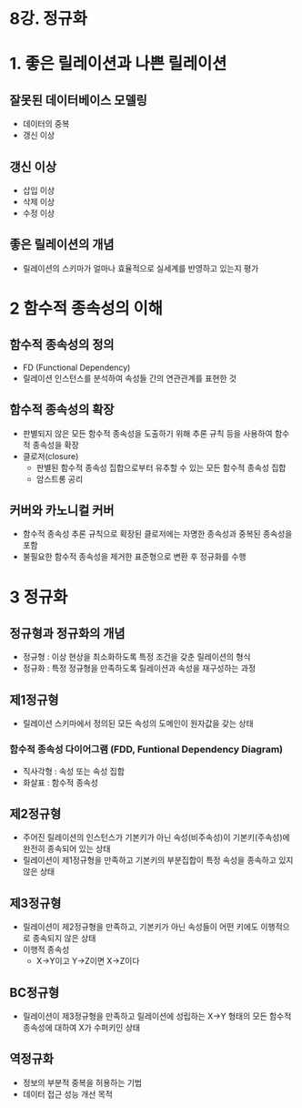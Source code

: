 # 8강. 정규화

# 1. 좋은 릴레이션과 나쁜 릴레이션

## 잘못된 데이터베이스 모델링

- 데이터의 중복
- 갱신 이상

## 갱신 이상

- 삽입 이상
- 삭제 이상
- 수정 이상

## 좋은 릴레이션의 개념

- 릴레이션의 스키마가 얼마나 효율적으로 실세계를 반영하고 있는지 평가

# 2 함수적 종속성의 이해

## 함수적 종속성의 정의

- FD (Functional Dependency)
- 릴레이션 인스턴스를 분석하여 속성들 간의 연관관계를 표현한 것

## 함수적 종속성의 확장

- 판별되지 않은 모든 함수적 종속성을 도출하기 위해 추론 규칙 등을 사용하여 함수적 종속성을 확장
- 클로저(closure)
    - 판별된 함수적 종속성 집합으로부터 유추할 수 있는 모든 함수적 종속성 집합
    - 암스트롱 공리

## 커버와 카노니컬 커버

- 함수적 종속성 추론 규칙으로 확장된 클로저에는 자명한 종속성과 중복된 종속성을 포함
- 불필요한 함수적 종속성을 제거한 표준형으로 변환 후 정규화를 수행

# 3 정규화

## 정규형과 정규화의 개념

- 정규형 : 이상 현상을 최소화하도록 특정 조건을 갖춘 릴레이션의 형식
- 정규화 : 특정 정규형을 만족하도록 릴레이션과 속성을 재구성하는 과정

## 제1정규형

- 릴레이션 스키마에서 정의된 모든 속성의 도메인이 원자값을 갖는 상태

### 함수적 종속성 다이어그램 (FDD, Funtional Dependency Diagram)

- 직사각형 :  속성 또는 속성 집합
- 화살표 : 함수적 종속성

## 제2정규형

- 주어진 릴레이션의 인스턴스가 기본키가 아닌 속성(비주속성)이 기본키(주속성)에 완전히 종속되어 있는 상태
- 릴레이션이 제1정규형을 만족하고 기본키의 부분집합이 특정 속성을 종속하고 있지 않은 상태

## 제3정규형

- 릴레이션이 제2정규형을 만족하고, 기본키가 아닌 속성들이 어떤 키에도 이행적으로 종속되지 않은 상태
- 이행적 종속성
    - X→Y이고 Y→Z이면 X→Z이다

## BC정규형

- 릴레이션이 제3정규형을 만족하고 릴레이션에 성립하는 X→Y 형태의 모든 함수적 종속성에 대하여 X가 수퍼키인 상태

## 역정규화

- 정보의 부분적 중복을 허용하는 기법
- 데이터 접근 성능 개선 목적